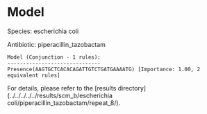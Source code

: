 
# Model

Species: escherichia coli

Antibiotic: piperacillin_tazobactam

```
Model (Conjunction - 1 rules):
------------------------------
Presence(AAGTGCTCACACAGATTGTCTGATGAAAATG) [Importance: 1.00, 2 equivalent rules]

```

For details, please refer to the [results directory](../../../../../results/scm_b/escherichia coli/piperacillin_tazobactam/repeat_8/).

